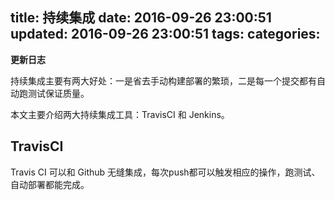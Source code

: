 title: 持续集成
date: 2016-09-26 23:00:51
updated: 2016-09-26 23:00:51
tags:
categories:
---

**更新日志**

持续集成主要有两大好处：一是省去手动构建部署的繁琐，二是每一个提交都有自动跑测试保证质量。

本文主要介绍两大持续集成工具：TravisCI 和 Jenkins。

## TravisCI

Travis CI 可以和 Github 无缝集成，每次push都可以触发相应的操作，跑测试、自动部署都能完成。

